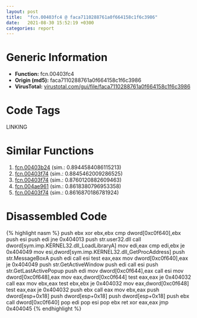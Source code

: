 ```yaml
---
layout: post
title:  "fcn.00403fc4 @ faca7110288761a0f664158c1f6c3986"
date:   2021-08-30 15:52:19 +0300
categories: report
---
```


# Generic Information
- **Function:** fcn.00403fc4
- **Origin (md5):** faca7110288761a0f664158c1f6c3986
- **VirusTotal:** [virustotal.com/gui/file/faca7110288761a0f664158c1f6c3986][virustotal_ref]

# Code Tags
<span class="tag" id="LINKING">LINKING</span>


# Similar Functions

1. [fcn.00403b24][similar_1_ref] (sim.: 0.8944584086115213)
2. [fcn.00403f74][similar_2_ref] (sim.: 0.8845462009286525)
3. [fcn.00403f74][similar_3_ref] (sim.: 0.8760120882609463)
4. [fcn.004ae961][similar_4_ref] (sim.: 0.8618380796953358)
5. [fcn.00403f74][similar_5_ref] (sim.: 0.8616870186781924)


# Disassembled Code

{% highlight nasm %}
push ebx
xor ebx,ebx
cmp dword[0xc0f640],ebx
push esi
push edi
jne 0x404013
push str.user32.dll
call dword[sym.imp.KERNEL32.dll_LoadLibraryA]
mov edi,eax
cmp edi,ebx
je 0x404049
mov esi,dword[sym.imp.KERNEL32.dll_GetProcAddress]
push str.MessageBoxA
push edi
call esi
test eax,eax
mov dword[0xc0f640],eax
je 0x404049
push str.GetActiveWindow
push edi
call esi
push str.GetLastActivePopup
push edi
mov dword[0xc0f644],eax
call esi
mov dword[0xc0f648],eax
mov eax,dword[0xc0f644]
test eax,eax
je 0x404032
call eax
mov ebx,eax
test ebx,ebx
je 0x404032
mov eax,dword[0xc0f648]
test eax,eax
je 0x404032
push ebx
call eax
mov ebx,eax
push dword[esp+0x18]
push dword[esp+0x18]
push dword[esp+0x18]
push ebx
call dword[0xc0f640]
pop edi
pop esi
pop ebx
ret 
xor eax,eax
jmp 0x404045
{% endhighlight %}


[similar_1_ref]: /report/fcn.00403b24@1c48774da6a3dd4bf3ea41716a332c61
[similar_2_ref]: /report/fcn.00403f74@8a08237568bc7b1a4e9813b2af535d73
[similar_3_ref]: /report/fcn.00403f74@ea9c1e2eeb951a8e6185c6674c228f98
[similar_4_ref]: /report/fcn.004ae961@3e981d1767f44f5fe2446a49ffe52f4e
[similar_5_ref]: /report/fcn.00403f74@7dd153bad1771b9e8d5266a341ebf949
[virustotal_ref]: https://www.virustotal.com/gui/file/faca7110288761a0f664158c1f6c3986